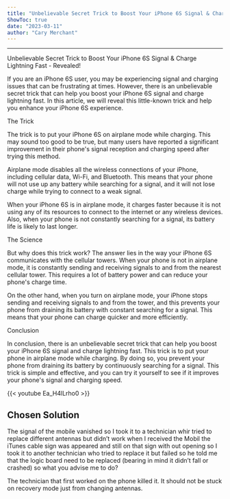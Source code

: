 ```yaml
---
title: "Unbelievable Secret Trick to Boost Your iPhone 6S Signal & Charge Lightning Fast - Revealed!"
ShowToc: true 
date: "2023-03-11"
author: "Cary Merchant"
---
```

*****
Unbelievable Secret Trick to Boost Your iPhone 6S Signal & Charge Lightning Fast - Revealed!

If you are an iPhone 6S user, you may be experiencing signal and charging issues that can be frustrating at times. However, there is an unbelievable secret trick that can help you boost your iPhone 6S signal and charge lightning fast. In this article, we will reveal this little-known trick and help you enhance your iPhone 6S experience.

The Trick

The trick is to put your iPhone 6S on airplane mode while charging. This may sound too good to be true, but many users have reported a significant improvement in their phone's signal reception and charging speed after trying this method.

Airplane mode disables all the wireless connections of your iPhone, including cellular data, Wi-Fi, and Bluetooth. This means that your phone will not use up any battery while searching for a signal, and it will not lose charge while trying to connect to a weak signal.

When your iPhone 6S is in airplane mode, it charges faster because it is not using any of its resources to connect to the internet or any wireless devices. Also, when your phone is not constantly searching for a signal, its battery life is likely to last longer.

The Science

But why does this trick work? The answer lies in the way your iPhone 6S communicates with the cellular towers. When your phone is not in airplane mode, it is constantly sending and receiving signals to and from the nearest cellular tower. This requires a lot of battery power and can reduce your phone's charge time.

On the other hand, when you turn on airplane mode, your iPhone stops sending and receiving signals to and from the tower, and this prevents your phone from draining its battery with constant searching for a signal. This means that your phone can charge quicker and more efficiently.

Conclusion

In conclusion, there is an unbelievable secret trick that can help you boost your iPhone 6S signal and charge lightning fast. This trick is to put your phone in airplane mode while charging. By doing so, you prevent your phone from draining its battery by continuously searching for a signal. This trick is simple and effective, and you can try it yourself to see if it improves your phone's signal and charging speed.

{{< youtube Ea_H4lLrho0 >}} 



## Chosen Solution
 The signal of the mobile vanished so I took it to a technician whir tried to replace different antennas but didn’t work when I received the Mobil the iTunes cable sign was appeared and still on that sign with out opening so I took it to another technician who tried to replace it but failed so he told me that the logic board need to be replaced (bearing in mind it didn’t fall or crashed) so what you advise me to do?

 The technician that first worked on the phone killed it. It should not be stuck on recovery mode just from changing antennas.





